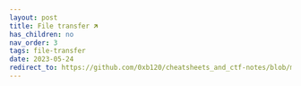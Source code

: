 ```yaml
---
layout: post
title: File transfer 🡵
has_children: no
nav_order: 3
tags: file-transfer
date: 2023-05-24
redirect_to: https://github.com/0xb120/cheatsheets_and_ctf-notes/blob/main/Dev%2C%20ICT%20%26%20Cybersec/Web%20%26%20Network%20Hacking/File%20transfer.md
---
```


